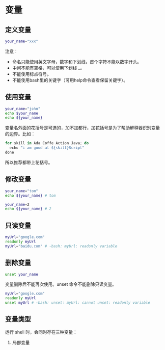 # 变量

## 定义变量

```bash
your_name="xxx"
```

注意：

- 命名只能使用英文字母，数字和下划线，首个字符不能以数字开头。
- 中间不能有空格，可以使用下划线 **_**。
- 不能使用标点符号。
- 不能使用bash里的关键字（可用help命令查看保留关键字）。



## 使用变量

```bash
your_name="john"
echo $your_name
echo ${your_name}
```

变量名外面的花括号是可选的，加不加都行，加花括号是为了帮助解释器识别变量的边界。比如：

```js
for skill in Ada Coffe Action Java; do
  echo "i am good at ${skill}Script"
done
```

所以推荐都带上花括号。



## 修改变量

```bash
your_name="tom"
echo ${your_name} # tom

your_name=2
echo ${your_name} # 2
```



## 只读变量

```bash
myUrl="google.com"
readonly myUrl
myUrl="baidu.com" # -bash: myUrl: readonly variable
```



## 删除变量

```bash
unset your_name
```

变量删除后不能再次使用。unset 命令不能删除只读变量。

```bash
myUrl="google.com"
readonly myUrl
unset myUrl # -bash: unset: myUrl: cannot unset: readonly variable
```



## 变量类型

运行 shell 时，会同时存在三种变量：

1. 局部变量